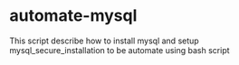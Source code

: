 # automate-mysql
This script describe how to install mysql and setup mysql_secure_installation to be automate using bash script
